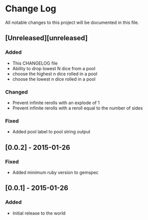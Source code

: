 # Change Log
All notable changes to this project will be documented in this file.

## [Unreleased][unreleased]
### Added
- This CHANGELOG file
- Ability to drop lowest N dice from a pool
- choose the highest n dice rolled in a pool
- choose the lowest n dice rolled in a pool

### Changed
- Prevent infinite rerolls with an explode of 1
- Prevent infinite rerolls with a reroll equal to the number of sides

### Fixed
- Added pool label to pool string output

## [0.0.2] - 2015-01-26
### Fixed
- Added minimum ruby version to gemspec

## [0.0.1] - 2015-01-26
### Added
- Initial release to the world
